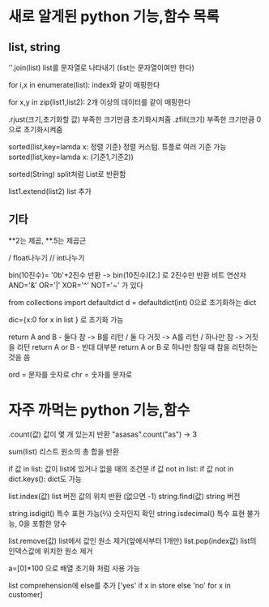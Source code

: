 # 새로 알게된 python 기능,함수 목록

## list, string

''.join(list) list를 문자열로 나타내기 (list는 문자열이여만 한다)

for i,x in enumerate(list): index와 같이 매핑한다

for x,y in zip(list1,list2): 2개 이상의 데이터를 같이 매핑한다

.rjust(크기,초기화할 값) 부족한 크기만큼 초기화시켜줌
.zfill(크기) 부족한 크기만큼 0으로 초기화시켜줌

sorted(list,key=lamda x: 정렬 기준) 정렬 커스텀. 튜플로 여러 기준 가능
sorted(list,key=lamda x: (기준1,기준2))

sorted(String) split처럼 List로 반환함

list1.extend(list2) list 추가

## 기타

**2는 제곱, **.5는 제곱근

/ float나누기
// int나누기

bin(10진수)= '0b'+2진수 반환 -> bin(10진수)[2:] 로 2진수만 반환
비트 연산자 AND='&' OR='|' XOR='^' NOT='~' 가 있다

from collections import defaultdict
d = defaultdict(int) 0으로 초기화하는 dict

dic={x:0 for x in list } 로 초기화 가능

return A and B - 둘다 참 -> B를 리턴 / 둘 다 거짓 -> A를 리턴 / 하나만 참 -> 거짓을 리턴
return A or B - 반대
대부분 return A or B 로 하나만 참일 때 참을 리턴하는 것을 씀

ord = 문자를 숫자로
chr = 숫자를 문자로

# 자주 까먹는 python 기능,함수

.count(값) 값이 몇 개 있는지 반환
"asasas".count("as") -> 3

sum(list) 리스트 원소의 총 합을 반환

if 값 in list: 값이 list에 있거나 없을 때의 조건문
if 값 not in list:
if 값 not in dict.keys(): dict도 가능

list.index(값) list 버전 값의 위치 반환 (없으면 -1)
string.find(값) string 버전

string.isdigit() 특수 표현 가능(⅔) 숫자인지 확인
string.isdecimal() 특수 표현 불가능, 0을 포함한 양수

list.remove(값) list에서 값인 원소 제거(앞에서부터 1개만)
list.pop(index값) list의 인덱스값에 위치한 원소 제거

a=[0]\*100 으로 배열 초기화 처럼 사용 가능

list comprehension에 else를 추가
['yes' if x in store else 'no' for x in customer]
